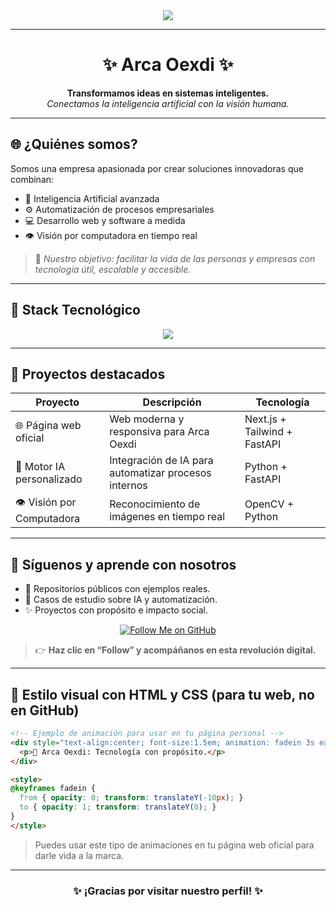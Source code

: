 <!-- PERFIL PROFESIONAL DE ARCA OEXDI -->

<div align="center">
  <img src="https://drive.google.com/drive/folders/1W34Ey4AihvkimOZVqVvkzgzgsW8fovO5" />
</div>

---

<h1 align="center">✨ Arca Oexdi ✨</h1>

<p align="center">
  <b>Transformamos ideas en sistemas inteligentes. </b><br>
  <i>Conectamos la inteligencia artificial con la visión humana.</i>
</p>

---

## 🌐 ¿Quiénes somos?
Somos una empresa apasionada por crear soluciones innovadoras que combinan:
- 🧠 Inteligencia Artificial avanzada
- ⚙️ Automatización de procesos empresariales
- 💻 Desarrollo web y software a medida
- 👁️ Visión por computadora en tiempo real

> 🎯 *Nuestro objetivo: facilitar la vida de las personas y empresas con tecnología útil, escalable y accesible.*

---

## 🧰 Stack Tecnológico
<p align="center">
  <img src="https://skillicons.dev/icons?i=python,fastapi,nextjs,tailwind,html,css,javascript,git,github" />
</p>

---

## 🚀 Proyectos destacados

| Proyecto                      | Descripción                                               | Tecnología                  |
|------------------------------|-----------------------------------------------------------|-----------------------------|
| 🌐 Página web oficial        | Web moderna y responsiva para Arca Oexdi                  | Next.js + Tailwind + FastAPI|
| 🧠 Motor IA personalizado     | Integración de IA para automatizar procesos internos      | Python + FastAPI            |
| 👁️ Visión por Computadora   | Reconocimiento de imágenes en tiempo real                 | OpenCV + Python             |

---

## 📣 Síguenos y aprende con nosotros

- 📂 Repositorios públicos con ejemplos reales.
- 🧠 Casos de estudio sobre IA y automatización.
- ✨ Proyectos con propósito e impacto social.

<div align="center">
  <a href="https://github.com/arcaoexdi">
    <img src="https://img.shields.io/github/followers/arcaoexdi?label=Follow&style=social" alt="Follow Me on GitHub" />
  </a>
</div>

> 👉 **Haz clic en “Follow” y acompáñanos en esta revolución digital.**

---

## 🎨 Estilo visual con HTML y CSS (para tu web, no en GitHub)

```html
<!-- Ejemplo de animación para usar en tu página personal -->
<div style="text-align:center; font-size:1.5em; animation: fadein 3s ease-in-out;">
  <p>🚀 Arca Oexdi: Tecnología con propósito.</p>
</div>

<style>
@keyframes fadein {
  from { opacity: 0; transform: translateY(-10px); }
  to { opacity: 1; transform: translateY(0); }
}
</style>
```

> Puedes usar este tipo de animaciones en tu página web oficial para darle vida a la marca.

---

<h3 align="center">✨ ¡Gracias por visitar nuestro perfil! ✨</h3>
